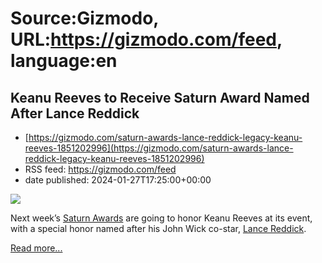 # Source:Gizmodo, URL:https://gizmodo.com/feed, language:en

## Keanu Reeves to Receive Saturn Award Named After Lance Reddick
 - [https://gizmodo.com/saturn-awards-lance-reddick-legacy-keanu-reeves-1851202996](https://gizmodo.com/saturn-awards-lance-reddick-legacy-keanu-reeves-1851202996)
 - RSS feed: https://gizmodo.com/feed
 - date published: 2024-01-27T17:25:00+00:00

<img class="type:primaryImage" src="https://i.kinja-img.com/image/upload/c_fit,q_80,w_636/bfa94145d4b5511d92ce03baba56e61d.jpg" /><p>Next week’s <a class="sc-1out364-0 dPMosf sc-145m8ut-0 lcFFec js_link" href="https://gizmodo.com/the-saturn-awards-2022-nominees-revealed-1849409028">Saturn Awards</a> are going to honor Keanu Reeves at its event, with a special honor named after his John Wick co-star, <a class="sc-1out364-0 dPMosf sc-145m8ut-0 lcFFec js_link" href="https://gizmodo.com/lance-reddick-dead-john-wick-resident-evil-obituary-1850238162">Lance Reddick</a>.<br /></p><p><a href="https://gizmodo.com/saturn-awards-lance-reddick-legacy-keanu-reeves-1851202996">Read more...</a></p>

